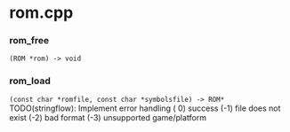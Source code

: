 # rom.cpp
### rom_free
`(ROM *rom) -> void`  

### rom_load
`(const char *romfile, const char *symbolsfile) -> ROM*`  
TODO(stringflow): Implement error handling ( 0) success (-1) file does not exist (-2) bad format (-3) unsupported game/platform
